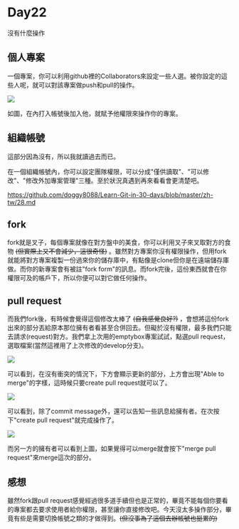 # Day22
沒有什麼操作

## 個人專案
一個專案，你可以利用github裡的Collaborators來設定一些人選。被你設定的這些人呢，就可以對該專案做push和pull的操作。

![](https://i.imgur.com/fVyDScU.png)

如圖，在內打入帳號後加入他，就賦予他權限來操作你的專案。

## 組織帳號
這部分因為沒有，所以我就讀過去而已。

在一個組織帳號內，你可以設定團隊權限，可以分成"僅供讀取"、"可以修改"、"修改外加專案管理"三種。至於狀況真遇到再來看看會更清楚吧。

https://github.com/doggy8088/Learn-Git-in-30-days/blob/master/zh-tw/28.md

## fork
fork就是叉子，每個專案就像在對方盤中的美食，你可以利用叉子來叉取對方的食物 ~~(但實際上又不會減少，這很奇怪)~~ 。雖然對方專案你沒有權限操作，但用fork就能將對方專案複製一份過來你的儲存庫中，有點像是clone但你是在遠端儲存庫做。而你的新專案會有被註"fork form"的訊息。而fork完後，這份東西就會在你權限可及的帳戶下，所以你便可以對它做任何操作。

## pull request
而我們fork後，有時候會覺得這個修改太棒了 ~~(自我感覺良好?)~~ ，會想將這份fork出來的部分丟給原本那位擁有者看甚至合併回去。但礙於沒有權限，最多我們只能去請求(request)對方。我們拿上次用的emptybox專案試試，點選pull request，選取檔案(當然這裡用了上次修改的develop分支)。

![](https://i.imgur.com/RI38E5w.png)

可以看到，在沒有衝突的情況下，下方會顯示更新的部分，上方會出現"Able to merge"的字樣，這時候只要create pull request就可以了。

![](https://i.imgur.com/7VmAz5j.png)

可以看到，除了commit message外，還可以告知一些訊息給擁有者。在次按下"create pull request"就完成操作了。

![](https://i.imgur.com/C9vsob5.png)

而另一方的擁有者可以看到上圖，如果覺得可以merge就會按下"merge pull request"來merge這次的部分。

## 感想
雖然fork跟pull request感覺經過很多道手續但也是正常的，畢竟不能每個你要看的專案都去要求使用者給你權限，甚至讓你直接修改吧。今天沒太多操作部分，畢竟有些是需要切換帳號之類的才做得到。~~(但沒事為了這個去辦帳號也挺累的)~~